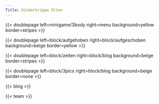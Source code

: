 ```yaml
---
Title: Kinderkrippe Olten
---
```

{{< doublepage left=minigame/3body right=menu background=yellow border=stripes >}}

{{< doublepage left=block/aufgehoben right=block/aufgeschoben background=beige border=yellow >}}

{{< doublepage left=block/zeiten right=block/blog background=beige border=stripes >}}

{{< doublepage left=block/3pics right=block/blog background=beige border=none >}}

{{< blog >}}

{{< team >}}